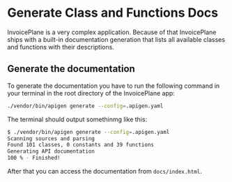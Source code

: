 # Generate Class and Functions Docs

InvoicePlane is a very complex application. Because of that InvoicePlane ships with a built-in documentation generation that lists all available classes and functions with their descriptions.

## Generate the documentation

To generate the documentation you have to run the following command in your terminal in the root directory of the InvoicePlane app:

```bash
./vendor/bin/apigen generate --config=.apigen.yaml
```

The terminal should output somethinmg like this:

```bash
$ ./vendor/bin/apigen generate --config=.apigen.yaml
Scanning sources and parsing
Found 101 classes, 0 constants and 39 functions
Generating API documentation
100 % - Finished!
```

After that you can access the documentation from `docs/index.html`.